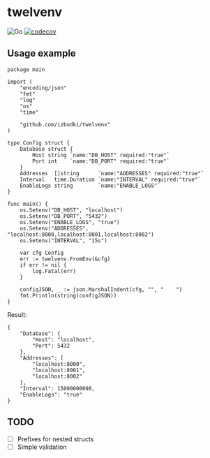 # twelvenv

![Go](https://github.com/izbudki/twelvenv/workflows/Go/badge.svg?branch=master)
[![codecov](https://codecov.io/gh/izbudki/twelvenv/branch/master/graph/badge.svg)](https://codecov.io/gh/izbudki/twelvenv)

## Usage example

```
package main

import (
	"encoding/json"
	"fmt"
	"log"
	"os"
	"time"

	"github.com/izbudki/twelvenv"
)

type Config struct {
	Database struct {
		Host string `name:"DB_HOST" required:"true"`
		Port int    `name:"DB_PORT" required:"true"`
	}
	Addresses  []string      `name:"ADDRESSES" required:"true"`
	Interval   time.Duration `name:"INTERVAL" required:"true"`
	EnableLogs string        `name:"ENABLE_LOGS"`
}

func main() {
	os.Setenv("DB_HOST", "localhost")
	os.Setenv("DB_PORT", "5432")
	os.Setenv("ENABLE_LOGS", "true")
	os.Setenv("ADDRESSES", "localhost:8000,localhost:8001,localhost:8002")
	os.Setenv("INTERVAL", "15s")

	var cfg Config
	err := twelvenv.FromEnv(&cfg)
	if err != nil {
		log.Fatal(err)
	}

	configJSON, _ := json.MarshalIndent(cfg, "", "    ")
	fmt.Println(string(configJSON))
}
```

Result:
```
{
    "Database": {
        "Host": "localhost",
        "Port": 5432
    },
    "Addresses": [
        "localhost:8000",
        "localhost:8001",
        "localhost:8002"
    ],
    "Interval": 15000000000,
    "EnableLogs": "true"
}
```

## TODO

- [ ] Prefixes for nested structs
- [ ] Simple validation
